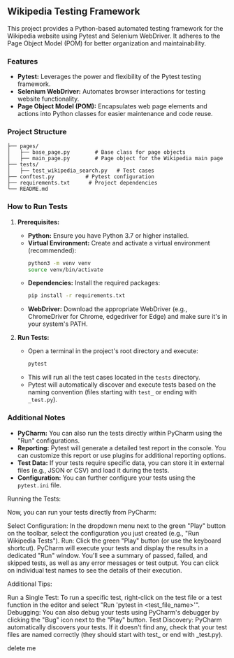 ## Wikipedia Testing Framework

This project provides a Python-based automated testing framework for the Wikipedia website using Pytest and Selenium WebDriver. It adheres to the Page Object Model (POM) for better organization and maintainability.

### Features

* **Pytest:** Leverages the power and flexibility of the Pytest testing framework.
* **Selenium WebDriver:** Automates browser interactions for testing website functionality.
* **Page Object Model (POM):**  Encapsulates web page elements and actions into Python classes for easier maintenance and code reuse.

### Project Structure

```wikipedia_testing_project/
├── pages/
│   ├── base_page.py        # Base class for page objects
│   ├── main_page.py        # Page object for the Wikipedia main page
├── tests/
│   ├── test_wikipedia_search.py   # Test cases
├── conftest.py          # Pytest configuration
├── requirements.txt      # Project dependencies
└── README.md
```
### How to Run Tests

1. **Prerequisites:**
   * **Python:** Ensure you have Python 3.7 or higher installed.
   * **Virtual Environment:** Create and activate a virtual environment (recommended):
     ```bash
     python3 -m venv venv
     source venv/bin/activate
     ```
   * **Dependencies:** Install the required packages:
     ```bash
     pip install -r requirements.txt
     ```
   * **WebDriver:** Download the appropriate WebDriver (e.g., ChromeDriver for Chrome, edgedriver for Edge) and make sure it's in your system's PATH.

2. **Run Tests:**
   * Open a terminal in the project's root directory and execute:
     ```bash
     pytest
     ```
   * This will run all the test cases located in the `tests` directory.
   * Pytest will automatically discover and execute tests based on the naming convention (files starting with `test_` or ending with `_test.py`).

### Additional Notes

* **PyCharm:** You can also run the tests directly within PyCharm using the "Run" configurations.
* **Reporting:** Pytest will generate a detailed test report in the console. You can customize this report or use plugins for additional reporting options.
* **Test Data:** If your tests require specific data, you can store it in external files (e.g., JSON or CSV) and load it during the tests.
* **Configuration:** You can further configure your tests using the `pytest.ini` file.

Running the Tests:

Now, you can run your tests directly from PyCharm:

Select Configuration: In the dropdown menu next to the green "Play" button on the toolbar, select the configuration you just created (e.g., "Run Wikipedia Tests").
Run: Click the green "Play" button (or use the keyboard shortcut).
PyCharm will execute your tests and display the results in a dedicated "Run" window. You'll see a summary of passed, failed, and skipped tests, as well as any error messages or test output. You can click on individual test names to see the details of their execution.

Additional Tips:

Run a Single Test: To run a specific test, right-click on the test file or a test function in the editor and select "Run 'pytest in <test_file_name>'".
Debugging: You can also debug your tests using PyCharm's debugger by clicking the "Bug" icon next to the "Play" button.
Test Discovery: PyCharm automatically discovers your tests. If it doesn't find any, check that your test files are named correctly (they should start with test_ or end with _test.py).

delete me
